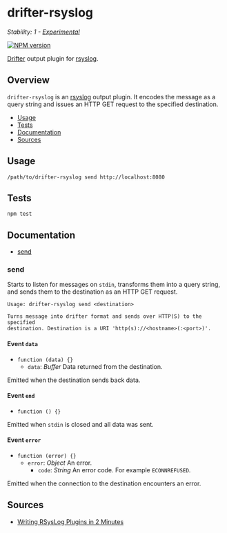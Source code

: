 # drifter-rsyslog

_Stability: 1 - [Experimental](https://github.com/tristanls/stability-index#stability-1---experimental)_

[![NPM version](https://badge.fury.io/js/drifter-rsyslog.png)](http://npmjs.org/package/drifter-rsyslog)

[Drifter](https://github.com/tristanls/drifter) output plugin for [rsyslog](http://www.rsyslog.com/).

## Overview

`drifter-rsyslog` is an [rsyslog](http://www.rsyslog.com/) output plugin. It encodes the message as a query string and issues an HTTP GET request to the specified destination.

  * [Usage](#usage)
  * [Tests](#tests)
  * [Documentation](#documentation)
  * [Sources](#sources)

## Usage

    /path/to/drifter-rsyslog send http://localhost:8080

## Tests

    npm test

## Documentation

  * [send](#send)

### send

Starts to listen for messages on `stdin`, transforms them into a query string, and sends them to the destination as an HTTP GET request.

```
Usage: drifter-rsyslog send <destination>

Turns message into drifter format and sends over HTTP(S) to the specified
destination. Destination is a URI 'http(s)://<hostname>(:<port>)'.
```

#### Event `data`

  * `function (data) {}`
    * `data`: _Buffer_ Data returned from the destination.

Emitted when the destination sends back data.

#### Event `end`

  * `function () {}`

Emitted when `stdin` is closed and all data was sent.

#### Event `error`

  * `function (error) {}`
    * `error`: _Object_ An error.
      * `code`: _String_ An error code. For example `ECONNREFUSED`.

Emitted when the connection to the destination encounters an error.

## Sources

  * [Writing RSysLog Plugins in 2 Minutes](http://www.rsyslog.com/writing-rsyslog-plugins-in-2-minutes/)
